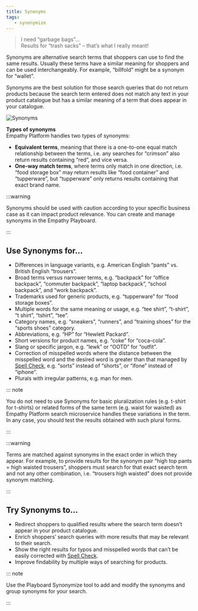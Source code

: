 ```yaml
---
title: Synonyms
tags:
   - synonymize
---
```


> I need “garbage bags”... <br>Results for “trash sacks” – that’s what I really meant!

Synonyms are alternative search terms that shoppers can use to find the same results. Usually these terms have a similar meaning for shoppers and can be used interchangeably. For example, “billfold” might be a synonym for “wallet”. 

Synonyms are the best solution for those search queries that do not return products because the search term entered does not match any text in your product catalogue but has a similar meaning of a term that does appear in your catalogue. 

![Synonyms](~@assets/media/features/overview-synonyms.svg)
</br>

**Types of synonyms**  
Empathy Platform handles two types of synonyms:

   - **Equivalent terms**, meaning that there is a one-to-one equal match relationship between the terms, i.e. any searches for “crimson” also return results containing “red”, and vice versa.
   - **One-way match terms**, where terms only match in one direction, i.e. “food storage box” may return results like “food container” and “tupperware”, but “tupperware” only returns results containing that exact brand name.

<!-- Move to how to section: With synonyms, you can set up **individual synonyms**, e.g. “shirt” = “blouse”, or “candle" to return “candle” and “tealight” results, whereas "tealight” returns only "tealight” results, and **group synonyms** that can contain both equivalent terms and one-way match terms, e.g. equivalent terms “phone”, “telephone”, “mobile phone”, “smartphone” and one-way match terms “iphone”, “samsung galaxy”. -->

:::warning

Synonyms should be used with caution according to your specific business case as it can impact product relevance. You can create and manage synonyms in the Empathy Playboard. <!-- add link to how to when available -->

:::

## Use Synonyms for...

- Differences in language variants, e.g. American English “pants” vs. British English “trousers”.
- Broad terms versus narrower terms, e.g. “backpack” for “office backpack”, “commuter backpack”, “laptop backpack”, “school backpack”, and “work backpack”.
- Trademarks used for generic products, e.g. “tupperware” for “food storage boxes”.
- Multiple words for the same meaning or usage, e.g. “tee shirt”, “t-shirt”, “t shirt”, “tshirt”, “tee”.
- Category names, e.g. “sneakers”, “runners”, and “training shoes” for the “sports shoes” category.
- Abbreviations, e.g. “HP” for “Hewlett Packard”.
- Short versions for product names, e.g. “coke” for “coca-cola”.
- Slang or specific jargon, e.g. “lewk” or “OOTD” for “outfit”.
- Correction of misspelled words where the distance between the misspelled word and the desired word is greater than that managed by [Spell Check](spellcheck-overview.md), e.g. “sorts” instead of “shorts”, or “ifone” instead of “iphone”.
- Plurals with irregular patterns, e.g. man for men.

::: note

You do not need to use Synonyms for basic pluralization rules (e.g. t-shirt for t-shirts) or related forms of the same term (e.g. waist for waisted) as Empathy Platform search microservice handles these variations in the term. In any case, you should test the results obtained with such plural forms.

:::

:::warning

Terms are matched against synonyms in the exact order in which they appear. For example, to provide results for the synonym pair “high top pants = high waisted trousers”, shoppers must search for that exact search term and not any other combination, i.e. “trousers high waisted” does not provide synonym matching.

:::

<!-- ## Spot the difference

Synonyms and keyword tags have different functions. Synonyms are designed to facilitate query formulation for shoppers, always providing results for terms that have a similar meaning and minimizing any frustration caused by zero results pages. Whereas, keyword tags are assigned as specific attributes (or searchable fields) in your product catalogue. Rather than including the keyword in the product description so it can be indexed and searched, the keyword tag is associated at the level of product attributes, allowing shoppers to search for an exact match of that attribute. Merchandisers can use these keyword tags to display a group of products, e.g. a merchandising campaign or sales promotion. For example, show a list of specific products for the search query “valentines day gifts”.
-->


## Try Synonyms to…

- Redirect shoppers to qualified results where the search term doesn’t appear in your product catalogue.
- Enrich shoppers’ search queries with more results that may be relevant to their search.
- Show the right results for typos and misspelled words that can’t be easily corrected with [Spell Check](spellcheck-overview.md).
- Improve findability by multiple ways of searching for products.

::: note

Use the Playboard Synonymize tool to add and modify the synonyms and group synonyms for your search. <!-- add link when how to is available -->

::: 

<!--
## The inner workings of Synonyms

Synonyms are created in the Playboard and handled by the Index microservice. A list of synonyms is created in the Playboard and stored as a separate feed by the Index Builder. When shoppers perform a search, the search engine. -->
<!-- ::: note
Bear in mind that creating a synonym does not mean that the results are identical or displayed in the same order. The results shown depend on the overall attribute ranking used (determined by Equalize), product ranking (business rules), and other factors such as the wisdom of the crowd. For example, if you set up an equivalent term pair “pants” and “trousers”, the results shown may display results containing “pants” before those for “trousers”, as pants appears as part of the product name that has a higher weighting in Equalize).  The results are ordered according to the score of each individual product. For more information on how products are ordered in the search results, see [Product Scoring](/explore-empathy-platform/overview/product-scoring.md). ::: -->

